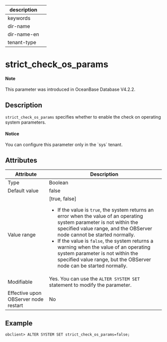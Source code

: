 | description ||
|---|---|
| keywords ||
| dir-name ||
| dir-name-en ||
| tenant-type ||

# strict_check_os_params

<main id="notice" type='explain'>

  <h4>Note</h4>

  <p>This parameter was introduced in OceanBase Database V4.2.2. </p>

</main>

## Description

`strict_check_os_params` specifies whether to enable the check on operating system parameters. 

<main id="notice" type='notice'>

  <h4>Notice</h4>

  <p>You can configure this parameter only in the `sys` tenant. </p>

</main>

## Attributes

| **Attribute** | **Description** |
| --- | --- |
| Type | Boolean |
| Default value | false |
| Value range | [true, false]<ul><li>If the value is `true`, the system returns an error when the value of an operating system parameter is not within the specified value range, and the OBServer node cannot be started normally. </li><li>If the value is `false`, the system returns a warning when the value of an operating system parameter is not within the specified value range, but the OBServer node can be started normally.  </li></ul> |
| Modifiable | Yes. You can use the `ALTER SYSTEM SET` statement to modify the parameter.  |
| Effective upon OBServer node restart | No |

## Example

```shell
obclient> ALTER SYSTEM SET strict_check_os_params=false;
```
